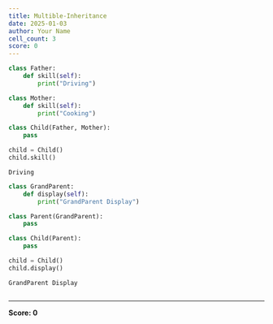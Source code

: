 ```yaml
---
title: Multible-Inheritance
date: 2025-01-03
author: Your Name
cell_count: 3
score: 0
---
```


```python
class Father:
    def skill(self):
        print("Driving")

class Mother:
    def skill(self):
        print("Cooking")

class Child(Father, Mother):
    pass

child = Child()
child.skill()
```

    Driving



```python
class GrandParent:
    def display(self):
        print("GrandParent Display")

class Parent(GrandParent):
    pass

class Child(Parent):
    pass

child = Child()
child.display()
```

    GrandParent Display



```python

```


---
**Score: 0**